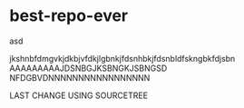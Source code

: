 # best-repo-ever
asd

jkshnbfdmgvkjdkbjvfdkjlgbnkjfdsnhbkjfdsnbldfskngbkfdjsbn
AAAAAAAAAJDSNBGJKSBNGKJSBNGSD
NFDGBVDNNNNNNNNNNNNNNNNN


LAST CHANGE USING SOURCETREE